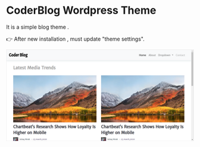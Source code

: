 # CoderBlog Wordpress Theme

It is a simple blog theme .

👉 After new installation , must update "theme settings".

![sceenshot](screenshot.png)